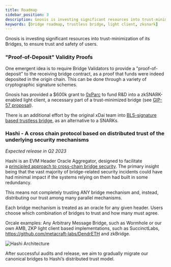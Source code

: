 ```yaml
---
title: Roadmap
sidebar_position: 3
description: Gnosis is investing significant resources into trust-minimization of its Bridges, to ensure trust and safety of users. 
keywords: [bridge roadmap, trustless bridge, light client, zksnark]
---
```


Gnosis is investing significant resources into trust-minimization of its Bridges, to ensure trust and safety of users. 

### "Proof-of-Deposit" Validity Proofs

One emergent idea is to require Bridge Validators to provide a "proof-of-deposit" to the receiving bridge contract, as a proof that funds were indeed deposited in the origin chain. This can be done through a variety of cryptographic signature schemes. 

Gnosis has provided a $600k grant to [0xParc](https://0xparc.org/) to fund R&D into a zkSNARK-enabled light client, a necessary part of a trust-minimized bridge (see [GIP-57 proposal](https://forum.gnosis.io/t/gip-57-should-gnosis-dao-support-research-of-a-zksnark-enabled-light-client-and-bridge/5421)). 

There is an additional effort by the original xDai team into [BLS-signature based trustless bridge](https://forum.gnosis.io/t/gip-57-should-gnosis-dao-support-research-of-a-zksnark-enabled-light-client-and-bridge/5421/15?u=dan-gnosis), as an alternative to a SNARKs.

### Hashi - A cross chain protocol based on distributed trust of the underlying security mechanisms

*Expected release in Q2 2023*

Hashi is an EVM Header Oracle Aggregator, designed to facilitate a [principled approach to cross-chain bridge security](https://ethresear.ch/t/a-principled-approach-to-bridges/14725?u=auryn). The primary insight being that the vast majority of bridge-related security incidents could have had minimal impact if the systems relying on them had built in some redundancy. 

This means not completely trusting ANY bridge mechanism and, instead, distributing our trust among many parallel mechanisms.

Each bridge mechanism is treated as an oracle for any given header. Users choose which combination of bridges to trust and how many must agree.

Orcale examples: Any Arbitrary Message Bridge, such as Wormhole or our own AMB, ZKP light client based implementations, such as SuccinctLabs, https://github.com/metacraft-labs/DendrETH and zkBridge.

![Hashi Architecture](../../static/img/bridges/diagrams/Hashi-architecture.png)

After successful audits and release, we aim to gradually migrate our canonical bridges to Hashi’s distributed trust model.